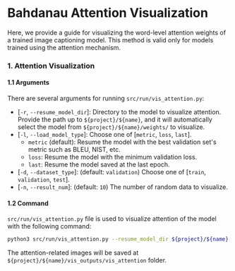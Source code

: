 # Bahdanau Attention Visualization
Here, we provide a guide for visualizing the word-level attention weights of a trained image captioning model.
This method is valid only for models trained using the attention mechanism.

### 1. Attention Visualization
#### 1.1 Arguments
There are several arguments for running `src/run/vis_attention.py`:
* [`-r`, `--resume_model_dir`]: Directory to the model to visualize attention. Provide the path up to `${project}/${name}`, and it will automatically select the model from `${project}/${name}/weights/` to visualize.
* [`-l`, `--load_model_type`]: Choose one of [`metric`, `loss`, `last`].
    * `metric` (default): Resume the model with the best validation set's metric such as BLEU, NIST, etc.
    * `loss`: Resume the model with the minimum validation loss.
    * `last`: Resume the model saved at the last epoch.
* [`-d`, `--dataset_type`]: (default: `validation`) Choose one of [`train`, `validation`, `test`].
* [`-n`, `--result_num`]: (default: `10`) The number of random data to visualize.


#### 1.2 Command
`src/run/vis_attention.py` file is used to visualize attention of the model with the following command:
```bash
python3 src/run/vis_attention.py --resume_model_dir ${project}/${name}
```

The attention-related images will be saved at `${project}/${name}/vis_outputs/vis_attention` folder.